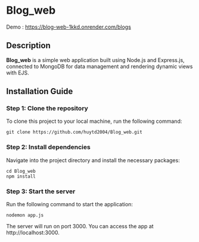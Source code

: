 # Blog_web
Demo : https://blog-web-1kkd.onrender.com/blogs
## Description
**Blog_web** is a simple web application built using Node.js and Express.js, connected to MongoDB for data management and rendering dynamic views with EJS.

## Installation Guide

### Step 1: Clone the repository
To clone this project to your local machine, run the following command:
```
git clone https://github.com/huytd2004/Blog_web.git
```
### Step 2: Install dependencies
Navigate into the project directory and install the necessary packages:
```
cd Blog_web
npm install
```
### Step 3: Start the server
Run the following command to start the application:
```
nodemon app.js
```
The server will run on port 3000. You can access the app at http://localhost:3000.








